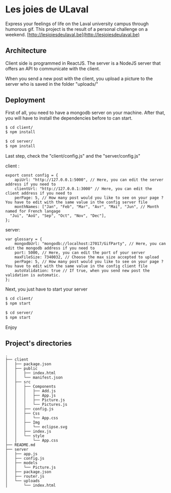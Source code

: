 # Les joies de ULaval

Express your feelings of life on the Laval university campus through humorous gif.
This project is the result of a personal challenge on a weekend.
[http://lesjoiesdeulaval.be](http://lesjoiesdeulaval.be)


## Architecture

Client side is programmed in ReactJS.
The server is a NodeJS server that offers an API to communicate with the client.

When you send a new post with the client, you upload a picture to the server who is saved in the folder "uploads/"

## Deployment

First of all, you need to have a mongodb server on your machine.
After that, you will have to install the dependencies before to can start.

```bash
$ cd client/
$ npm install
```

```bash
$ cd server/
$ npm install
```

Last step, check the "client/config.js" and the "server/config.js"

client :
```
export const config = {
    apiUrl: "http://127.0.0.1:5000", // Here, you can edit the server address if you need to
    clientUrl: "http://127.0.0.1:3000" // Here, you can edit the client address if you need to
    perPage: 5, // How many post would you like to see on your page ? You have to edit with the same value in the config server file
    monthNames: ["Jan", "Feb", "Mar", "Avr", "Mai", "Jun", // Month named for French langage
  "Jui", "Aoû", "Sep", "Oct", "Nov", "Dec"],
};
```

server:

```
var glossary = {
    mongodbUrl: "mongodb://localhost:27017/GifParty", // Here, you can edit the mongodb address if you need to
    port: 5000, // Here, you can edit the port of your server
    maxFileSize: 7340032, // Choose the max size accepted to upload
    perPage: 5, // How many post would you like to see on your page ? You have to edit with the same value in the config client file
    autoValidation: true // If true, when you send new post the validation is automatic.
};
```

Next, you just have to start your server

```bash
$ cd client/
$ npm start
```

```bash
$ cd server/
$ npm start
```

Enjoy

## Project's directories

```
.
├── client
│   ├── package.json
│   ├── public
│   │   ├── index.html
│   │   └── manifest.json
│   ├── src
│   │   ├── Components
│   │   │   ├── Add.js
│   │   │   ├── App.js
│   │   │   ├── Picture.js
│   │   │   └── Pictures.js
│   │   ├── config.js
│   │   ├── Css
│   │   │   └── App.css
│   │   ├── Img
│   │   │   └── eclipse.svg
│   │   ├── index.js
│   │   └── style
│   │       └── App.css
├── README.md
├── server
│   ├── app.js
│   ├── config.js
│   ├── models
│   │   └── Picture.js
│   ├── package.json
│   ├── router.js
│   └── uploads
│       └── index.html

```